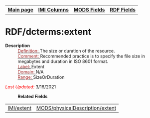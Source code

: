 <!DOCTYPE html>
<html>

<body>
<table style="width:100%">
  <tr>
    <th><a href="index.md">Main page</a></th>
	<th><a href="IMI.md">IMI Columns</a></th>
    <th><a href="MODS.md">MODS Fields</a></th>
    <th><a href="RDF.md">RDF Fields</a></th>
  </tr>
</table>



<h1>RDF/dcterms:extent</h1>
<dl>
  <dt><b>Description</b></dt>
  <dd><ins><font color="brown">Definition: </font></ins>The size or duration of the resource.</dd>
  <dd><ins><font color="brown">Comment: </font></ins>Recommended practice is to specify the file size in megabytes and duration in ISO 8601 format.</dd>
  <dd><ins><font color="brown">Label: </font></ins> Extent</dd>
  <dd><ins><font color="brown">Domain: </font></ins>N/A</dd>
  <dd><ins><font color="brown">Range: </font></ins> SizeOrDuration</dd>
	<p><font color="red"><i>Last Updated: </i></font>3/16/2021</p>
</dl>
<dl>
	<dd><b>Related Fields</b></dd>
		<table>
			 <td><a href="extent.md">IMI/extent</a></td>
			<td><a href="mods.physicalDescription.md">MODS/physicalDescription/extent</a></td>
		</table>
</dl>
</body>
</html>